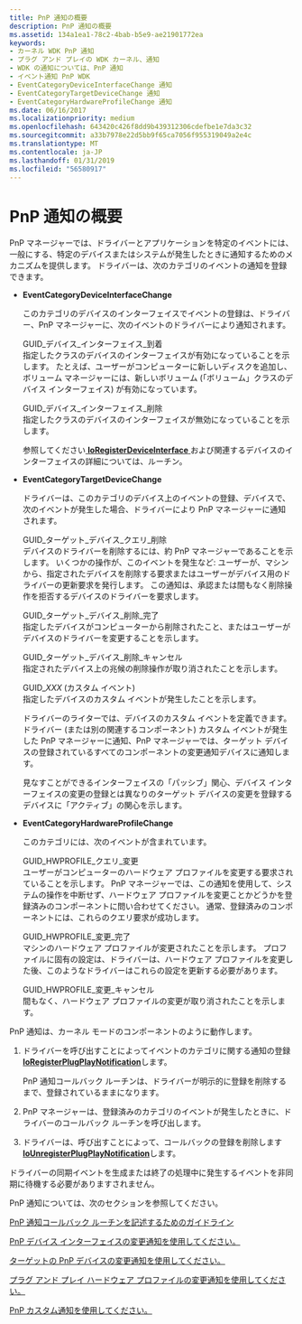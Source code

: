 ```yaml
---
title: PnP 通知の概要
description: PnP 通知の概要
ms.assetid: 134a1ea1-78c2-4bab-b5e9-ae21901772ea
keywords:
- カーネル WDK PnP 通知
- プラグ アンド プレイの WDK カーネル、通知
- WDK の通知については、PnP 通知
- イベント通知 PnP WDK
- EventCategoryDeviceInterfaceChange 通知
- EventCategoryTargetDeviceChange 通知
- EventCategoryHardwareProfileChange 通知
ms.date: 06/16/2017
ms.localizationpriority: medium
ms.openlocfilehash: 643420c426f8dd9b439312306cdefbe1e7da3c32
ms.sourcegitcommit: a33b7978e22d5bb9f65ca7056f955319049a2e4c
ms.translationtype: MT
ms.contentlocale: ja-JP
ms.lasthandoff: 01/31/2019
ms.locfileid: "56580917"
---
```

# <a name="pnp-notification-overview"></a>PnP 通知の概要





PnP マネージャーでは、ドライバーとアプリケーションを特定のイベントには、一般にする、特定のデバイスまたはシステムが発生したときに通知するためのメカニズムを提供します。 ドライバーは、次のカテゴリのイベントの通知を登録できます。

-   **EventCategoryDeviceInterfaceChange**

    このカテゴリのデバイスのインターフェイスでイベントの登録は、ドライバー、PnP マネージャーに、次のイベントのドライバーにより通知されます。

    <a href="" id="guid-device-interface-arrival"></a>GUID\_デバイス\_インターフェイス\_到着  
    指定したクラスのデバイスのインターフェイスが有効になっていることを示します。 たとえば、ユーザーがコンピューターに新しいディスクを追加し、ボリューム マネージャーには、新しいボリューム (「ボリューム」クラスのデバイス インターフェイス) が有効になっています。

    <a href="" id="guid-device-interface-removal"></a>GUID\_デバイス\_インターフェイス\_削除  
    指定したクラスのデバイスのインターフェイスが無効になっていることを示します。

    参照してください[ **IoRegisterDeviceInterface** ](https://msdn.microsoft.com/library/windows/hardware/ff549506)および関連するデバイスのインターフェイスの詳細については、ルーチン。

-   **EventCategoryTargetDeviceChange**

    ドライバーは、このカテゴリのデバイス上のイベントの登録、デバイスで、次のイベントが発生した場合、ドライバーにより PnP マネージャーに通知されます。

    <a href="" id="guid-target-device-query-remove"></a>GUID\_ターゲット\_デバイス\_クエリ\_削除  
    デバイスのドライバーを削除するには、約 PnP マネージャーであることを示します。 いくつかの操作が、このイベントを発生など: ユーザーが、マシンから、指定されたデバイスを削除する要求またはユーザーがデバイス用のドライバーの更新要求を発行します。 この通知は、承認または間もなく削除操作を拒否するデバイスのドライバーを要求します。

    <a href="" id="guid-target-device-remove-complete"></a>GUID\_ターゲット\_デバイス\_削除\_完了  
    指定したデバイスがコンピューターから削除されたこと、またはユーザーがデバイスのドライバーを変更することを示します。

    <a href="" id="guid-target-device-remove-cancelled"></a>GUID\_ターゲット\_デバイス\_削除\_キャンセル  
    指定されたデバイス上の兆候の削除操作が取り消されたことを示します。

    <a href="" id="guid-xxx---custom-events-"></a>GUID\_*XXX* (カスタム イベント)  
    指定したデバイスのカスタム イベントが発生したことを示します。

    ドライバーのライターでは、デバイスのカスタム イベントを定義できます。 ドライバー (または別の関連するコンポーネント) カスタム イベントが発生した PnP マネージャーに通知、PnP マネージャーでは、ターゲット デバイスの登録されているすべてのコンポーネントの変更通知デバイスに通知します。

    見なすことができるインターフェイスの「パッシブ」関心、デバイス インターフェイスの変更の登録とは異なりのターゲット デバイスの変更を登録するデバイスに「アクティブ」の関心を示します。

-   **EventCategoryHardwareProfileChange**

    このカテゴリには、次のイベントが含まれています。

    <a href="" id="guid-hwprofile-query-change"></a>GUID\_HWPROFILE\_クエリ\_変更  
    ユーザーがコンピューターのハードウェア プロファイルを変更する要求されていることを示します。 PnP マネージャーでは、この通知を使用して、システムの操作を中断せず、ハードウェア プロファイルを変更ことかどうかを登録済みのコンポーネントに問い合わせてください。 通常、登録済みのコンポーネントには、これらのクエリ要求が成功します。

    <a href="" id="guid-hwprofile-change-complete"></a>GUID\_HWPROFILE\_変更\_完了  
    マシンのハードウェア プロファイルが変更されたことを示します。 プロファイルに固有の設定は、ドライバーは、ハードウェア プロファイルを変更した後、このようなドライバーはこれらの設定を更新する必要があります。

    <a href="" id="guid-hwprofile-change-cancelled"></a>GUID\_HWPROFILE\_変更\_キャンセル  
    間もなく、ハードウェア プロファイルの変更が取り消されたことを示します。

PnP 通知は、カーネル モードのコンポーネントのように動作します。

1.  ドライバーを呼び出すことによってイベントのカテゴリに関する通知の登録[ **IoRegisterPlugPlayNotification**](https://msdn.microsoft.com/library/windows/hardware/ff549526)します。

    PnP 通知コールバック ルーチンは、ドライバーが明示的に登録を削除するまで、登録されているままになります。

2.  PnP マネージャーは、登録済みのカテゴリのイベントが発生したときに、ドライバーのコールバック ルーチンを呼び出します。

3.  ドライバーは、呼び出すことによって、コールバックの登録を削除します[ **IoUnregisterPlugPlayNotification**](https://msdn.microsoft.com/library/windows/hardware/ff550398)します。

ドライバーの同期イベントを生成または終了の処理中に発生するイベントを非同期に待機する必要がありますされません。

PnP 通知については、次のセクションを参照してください。

[PnP 通知コールバック ルーチンを記述するためのガイドライン](guidelines-for-writing-pnp-notification-callback-routines.md)

[PnP デバイス インターフェイスの変更通知を使用してください。](using-pnp-device-interface-change-notification.md)

[ターゲットの PnP デバイスの変更通知を使用してください。](using-pnp-target-device-change-notification.md)

[プラグ アンド プレイ ハードウェア プロファイルの変更通知を使用してください。](using-pnp-hardware-profile-change-notification.md)

[PnP カスタム通知を使用してください。](using-pnp-custom-notification.md)

 

 




